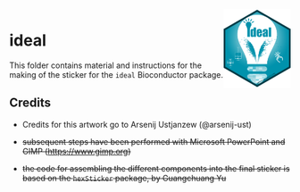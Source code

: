 <img src="ideal.png" align="right" alt="" width="120" />

# ideal

This folder contains material and instructions for the making of the sticker for the `ideal` Bioconductor package.

## Credits

* Credits for this artwork go to Arsenij Ustjanzew (@arsenij-ust)

* ~~subsequent steps have been performed with Microsoft PowerPoint and GIMP (https://www.gimp.org)~~

* ~~the code for assembling the different components into the final sticker is based on the `hexSticker` package, by Guangchuang Yu~~

